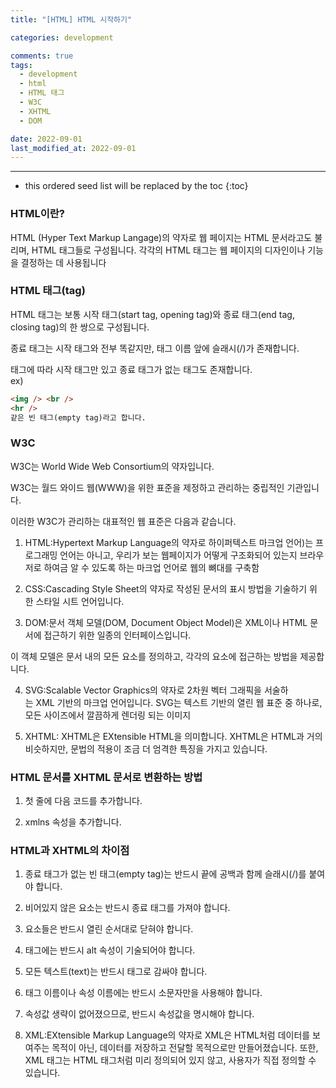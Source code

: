 ```yaml
---
title: "[HTML] HTML 시작하기"

categories: development

comments: true
tags:
  - development
  - html
  - HTML 태그
  - W3C
  - XHTML
  - DOM

date: 2022-09-01
last_modified_at: 2022-09-01
---
```


---

<!-- prettier-ignore -->
* this ordered seed list will be replaced by the toc 
{:toc}

### HTML이란?

HTML (Hyper Text Markup Langage)의 약자로 웹 페이지는 HTML 문서라고도 불리며, HTML 태그들로 구성됩니다. 각각의 HTML 태그는 웹 페이지의 디자인이나 기능을 결정하는 데 사용됩니다

### HTML 태그(tag)

HTML 태그는 보통 시작 태그(start tag, opening tag)와 종료 태그(end tag, closing tag)의 한 쌍으로 구성됩니다.

종료 태그는 시작 태그와 전부 똑같지만, 태그 이름 앞에 슬래시(/)가 존재합니다.

태그에 따라 시작 태그만 있고 종료 태그가 없는 태그도 존재합니다.  
ex)

```html
<img /> <br />
<hr />
같은 빈 태그(empty tag)라고 합니다.
```

### W3C

W3C는 World Wide Web Consortium의 약자입니다.

W3C는 월드 와이드 웹(WWW)을 위한 표준을 제정하고 관리하는 중립적인 기관입니다.

이러한 W3C가 관리하는 대표적인 웹 표준은 다음과 같습니다.

1. HTML:Hypertext Markup Language의 약자로 하이퍼텍스트 마크업 언어)는 프로그래밍 언어는 아니고, 우리가 보는 웹페이지가 어떻게 구조화되어 있는지 브라우저로 하여금 알 수 있도록 하는 마크업 언어로 웹의 뼈대를 구축함

2. CSS:Cascading Style Sheet의 약자로 작성된 문서의 표시 방법을 기술하기 위한 스타일 시트 언어입니다.

3. DOM:문서 객체 모델(DOM, Document Object Model)은 XML이나 HTML 문서에 접근하기 위한 일종의 인터페이스입니다.

이 객체 모델은 문서 내의 모든 요소를 정의하고, 각각의 요소에 접근하는 방법을 제공합니다.

4. SVG:Scalable Vector Graphics의 약자로 2차원 벡터 그래픽을 서술하는 XML 기반의 마크업 언어입니다. SVG는 텍스트 기반의 열린 웹 표준 중 하나로, 모든 사이즈에서 깔끔하게 렌더링 되는 이미지

5. XHTML: XHTML은 EXtensible HTML을 의미합니다. XHTML은 HTML과 거의 비슷하지만, 문법의 적용이 조금 더 엄격한 특징을 가지고 있습니다.

### HTML 문서를 XHTML 문서로 변환하는 방법

1. 첫 줄에 다음 코드를 추가합니다.

<!DOCTYPE html PUBLIC "-//W3C//DTD XHTML 1.0 Transitional//EN"

"[http://www.w3.org/TR/xhtml1/DTD/xhtml1-transitional.dtd](http://www.w3.org/TR/xhtml1/DTD/xhtml1-transitional.dtd)">

2. xmlns 속성을 추가합니다.

### HTML과 XHTML의 차이점

1. 종료 태그가 없는 빈 태그(empty tag)는 반드시 끝에 공백과 함께 슬래시(/)를 붙여야 합니다.

2. 비어있지 않은 요소는 반드시 종료 태그를 가져야 합니다.

3. 요소들은 반드시 열린 순서대로 닫혀야 합니다.

4. <img>태그에는 반드시 alt 속성이 기술되어야 합니다.

5. 모든 텍스트(text)는 반드시 태그로 감싸야 합니다.

6. 태그 이름이나 속성 이름에는 반드시 소문자만을 사용해야 합니다.

7. 속성값 생략이 없어졌으므로, 반드시 속성값을 명시해야 합니다.

8. XML:EXtensible Markup Language의 약자로 XML은 HTML처럼 데이터를 보여주는 목적이 아닌, 데이터를 저장하고 전달할 목적으로만 만들어졌습니다. 또한, XML 태그는 HTML 태그처럼 미리 정의되어 있지 않고, 사용자가 직접 정의할 수 있습니다.
